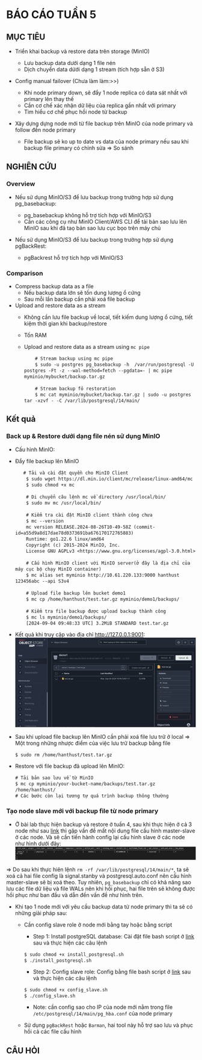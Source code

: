 # BÁO CÁO TUẦN 5

## MỤC TIÊU
- Triển khai backup và restore data trên storage (MinIO)
    - Lưu backup data dưới dạng 1 file nén
    - Dịch chuyển data dứới dạng 1 stream (tích hợp sẵn ở S3)

- Config manual failover (Chưa làm làm:>>)
    - Khi node primary down, sẽ đẩy 1 node replica có data sát nhất với primary lên thay thế
    - Cần cơ chế xác nhận dữ liệu của replica gần nhất với primary
    - Tìm hiểu cơ chế phục hồi node từ backup

- Xây dựng dựng node mới từ file backup trên MinIO của node primary và follow đến node primary
    - File backup sẽ ko up to date vs data của node primary nếu sau khi backup file primary có chỉnh sửa => So sánh

## NGHIÊN CỨU

### Overview 
- Nếu sử dụng MinIO/S3 để lưu backup trong trường hợp sử dụng pg_basebackup:
    - pg_basebackup không hỗ trợ tích hợp với MinIO/S3
    - Cần các công cụ như MinIO Client/AWS CLI để tải bản sao lưu lên MinIO sau khi đã taọ bản sao lưu cục bọo trên máy chủ

- Nếu sử dụng MinIO/S3 để lưu backup trong trường hợp sử dụng pgBackRest:
    - pgBackrest hỗ trợ tích hợp với MinIO/S3

### Comparison
- Compress backup data as a file
    - Nếu backup data lớn sẽ tốn dung lượng ổ cứng
    - Sau mỗi lần backup cần phải xoá file backup
- Upload and restore data as a stream
    - Không cần lưu file backup về local, tiết kiếm dung lượng ổ cứng, tiết kiệm thời gian khi backup/restore
    - Tốn RAM

    - Upload and restore data as a stream using `mc pipe`

        ```shell
            # Stream backup using mc pipe
            $ sudo -u postgres pg_basebackup -h  /var/run/postgresql -U postgres -Ft -z --wal-method=fetch --pgdata=- | mc pipe myminio/mybucket/backup.tar.gz

            # Stream backup fỏ restoration 
            $ mc cat myminio/mybucket/backup.tar.gz | sudo -u postgres tar -xzvf - -C /var/lib/postgresql/14/main/
        ```

## Kết quả

### Back up & Restore dưới dạng file nén sử dụng MinIO
- Cấu hình MinIO:


- Đẩy file backup lên MinIO
    ```shell
       # Tải và cài đặt quyền cho MinIO Client
        $ sudo wget https://dl.min.io/client/mc/release/linux-amd64/mc
        $ sudo chmod +x mc

        # Di chuyển câu lệnh mc về directory /usr/local/bin/
        $ sudo mv mc /usr/local/bin/

        # Kiểm tra cài đặt MinIO client thành công chưa
        $ mc --version
        mc version RELEASE.2024-08-26T10-49-58Z (commit-id=a55d9a8d17dae78d0373691ba676170172765883)
        Runtime: go1.22.6 linux/amd64
        Copyright (c) 2015-2024 MinIO, Inc.
        License GNU AGPLv3 <https://www.gnu.org/licenses/agpl-3.0.html>

        # Cấu hình MinIO client với MinIO server(ở đây là địa chỉ của máy cục bộ chạy MinIO container)
        $ mc alias set myminio http://10.61.220.133:9000 hanthust 123456abc --api S3v4

        # Upload file backup lên bucket demo1
        $ mc cp /home/hanthust/test.tar.gz myminio/demo1/backups/

        # Kiểm tra file backup được upload backup thành công
        $ mc ls myminio/demo1/backups/
        [2024-09-04 09:48:33 UTC] 3.2MiB STANDARD test.tar.gz
    ```
- Kết quả khi truy cập vào địa chỉ http://127.0.0.1:9001:
    ![img](../assets/week%205/minIO_UI.png)

- Sau khi upload file backup lên MinIO cần phải xoá file lưu trữ ở local => Một trong những nhược điểm của việc lưu trữ backup bằng file
    ```shell
    $ sudo rm /home/hanthust/test.tar.gz
    ```

- Restore với file backup đã upload lên MinIO:
    ```shell
    # Tải bản sao lưu về từ MinIO
    $ mc cp myminio/your-bucket-name/backups/test.tar.gz /home/hanthust/
    # Các bước còn lại tương tự quá trình backup thông thường
    ```

### Tạo node slave mới với backup file từ node primary
- Ở bài lab thực hiện backup và restore ở tuần 4, sau khi thực hiện ở cả 3 node như sau [link](https://github.com/nguyenha-meiii/vdt2024_phase2/blob/main/Report/week4.md) thì gặp vấn đề mất nội dung file cấu hình master-slave ở các node. Và sẽ cần tiến hành config lại cấu hình slave ở các node như hình dưới đây:
    ![img](../assets/week%205/img1.png)

=> Do sau khi thực hiên lệnh `rm -rf /var/lib/postgresql/14/main/*`, ta sẽ xoá cả hai file config là signal.stanby và postgresql.auto.conf nên cấu hình master-slave sẽ bị xoá theo. Tuy nhiên, `pg_basebackup` chỉ có khả năng sao lưu các file dữ liệu và file WALs nên khi hồi phục, hai file trên sẽ không được hồi phục như ban đầu và dẫn đến vấn đề như hình trên.

- Khi tạo 1 node mới với yêu cầu backup data từ node primary thì ta sẽ có những giải pháp sau:
    - Cần config slave role ở node mới bằng tay hoặc bằng script
        - Step 1: Install postgreSQL database: Cài đặt file bash script ở [link]() sau và thực hiện các câu lệnh
        ```shell
        $ sudo chmod +x install_postgresql.sh
        $ ./install_postgresql.sh
        ```
        - Step 2: Config slave role: Config bằng file bash script ở [link]() sau và thực hiện các câu lệnh
        ```shell
        $ sudo chmod +x config_slave.sh
        $ ./config_slave.sh
        ```

        - Note: cần config sao cho IP của node mới nằm trong file `/etc/postgresql/14/main/pg_hba.conf` của node primary

    - Sử dụng `pgBackRest` hoặc `Barman`, hai tool này hỗ trợ sao lưu và phục hồi cả các file cấu hình


## CÂU HỎI